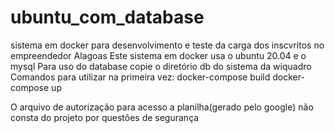 # ubuntu_com_database
sistema em docker para desenvolvimento e teste da carga dos inscvritos no empreendedor Alagoas
Este sistema em docker usa o ubuntu 20.04 e o mysql
Para uso do database copie o diretório db do sistema da wiquadro
Comandos para utilizar na primeira vez:
docker-compose build
docker-compose up

O arquivo de autorização para acesso a planilha(gerado pelo google) não consta do projeto por questões de segurança
